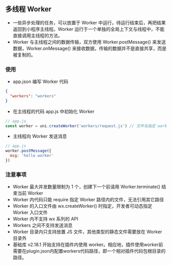 ## 多线程 Worker
* 一些异步处理的任务，可以放置于 Worker 中运行，待运行结束后，再把结果返回到小程序主线程。Worker 运行于一个单独的全局上下文与线程中，不能直接调用主线程的方法。
* Worker 与主线程之间的数据传输，双方使用 Worker.postMessage() 来发送数据，Worker.onMessage() 来接收数据，传输的数据并不是直接共享，而是被复制的。

### 使用
- app.json 编写 Worker 代码
```json
{
  "workers": "workers"
}
```

- 在主线程的代码 app.js 中初始化 Worker
```js
// app.js
const worker = uni.createWorker('workers/request.js') // 文件名指定 worker 的入口文件路径，绝对路径
```

- 主线程向 Worker 发送消息
```js
// app.js
worker.postMessage({
  msg: 'hello worker'
})
```

### 注意事项
- Worker 最大并发数量限制为 1 个，创建下一个前请用 Worker.terminate() 结束当前 Worker
- Worker 内代码只能 require 指定 Worker 路径内的文件，无法引用其它路径
- Worker 的入口文件由 wx.createWorker() 时指定，开发者可动态指定 Worker 入口文件
- Worker 内不支持 wx 系列的 API
- Workers 之间不支持发送消息
- Worker 目录内只支持放置 JS 文件，其他类型的静态文件需要放在 Worker 目录外
- 基础库 v2.18.1 开始支持在插件内使用 worker。相应地，插件使用worker前需要在plugin.json内配置workers代码路径，即一个相对插件代码包根目录的路径。
